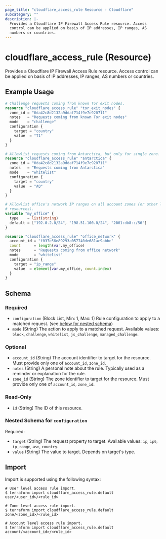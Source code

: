 ```yaml
---
page_title: "cloudflare_access_rule Resource - Cloudflare"
subcategory: ""
description: |-
  Provides a Cloudflare IP Firewall Access Rule resource. Access
  control can be applied on basis of IP addresses, IP ranges, AS
  numbers or countries.
---
```


# cloudflare_access_rule (Resource)

Provides a Cloudflare IP Firewall Access Rule resource. Access
control can be applied on basis of IP addresses, IP ranges, AS
numbers or countries.

## Example Usage

```terraform
# Challenge requests coming from known Tor exit nodes.
resource "cloudflare_access_rule" "tor_exit_nodes" {
  zone_id = "0da42c8d2132a9ddaf714f9e7c920711"
  notes   = "Requests coming from known Tor exit nodes"
  mode    = "challenge"
  configuration {
    target = "country"
    value  = "T1"
  }
}

# Allowlist requests coming from Antarctica, but only for single zone.
resource "cloudflare_access_rule" "antarctica" {
  zone_id = "0da42c8d2132a9ddaf714f9e7c920711"
  notes   = "Requests coming from Antarctica"
  mode    = "whitelist"
  configuration {
    target = "country"
    value  = "AQ"
  }
}

# Allowlist office's network IP ranges on all account zones (or other lists of
# resources).
variable "my_office" {
  type    = list(string)
  default = ["192.0.2.0/24", "198.51.100.0/24", "2001:db8::/56"]
}

resource "cloudflare_access_rule" "office_network" {
  account_id = "f037e56e89293a057740de681ac9abbe"
  count      = length(var.my_office)
  notes      = "Requests coming from office network"
  mode       = "whitelist"
  configuration {
    target = "ip_range"
    value  = element(var.my_office, count.index)
  }
}
```
<!-- schema generated by tfplugindocs -->
## Schema

### Required

- `configuration` (Block List, Min: 1, Max: 1) Rule configuration to apply to a matched request. (see [below for nested schema](#nestedblock--configuration))
- `mode` (String) The action to apply to a matched request. Available values: `block`, `challenge`, `whitelist`, `js_challenge`, `managed_challenge`.

### Optional

- `account_id` (String) The account identifier to target for the resource. Must provide only one of `account_id`, `zone_id`.
- `notes` (String) A personal note about the rule. Typically used as a reminder or explanation for the rule.
- `zone_id` (String) The zone identifier to target for the resource. Must provide only one of `account_id`, `zone_id`.

### Read-Only

- `id` (String) The ID of this resource.

<a id="nestedblock--configuration"></a>
### Nested Schema for `configuration`

Required:

- `target` (String) The request property to target. Available values: `ip`, `ip6`, `ip_range`, `asn`, `country`.
- `value` (String) The value to target. Depends on target's type.

## Import

Import is supported using the following syntax:
```shell
# User level access rule import.
$ terraform import cloudflare_access_rule.default user/<user_id>/<rule_id>

# Zone level access rule import.
$ terraform import cloudflare_access_rule.default zone/<zone_id>/<rule_id>

# Account level access rule import.
$ terraform import cloudflare_access_rule.default account/<account_id>/<rule_id>
```
